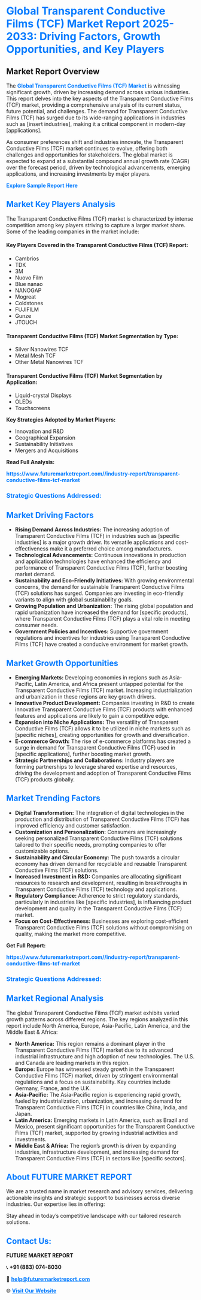 <h1 style="color: #007BFF;">Global Transparent Conductive Films (TCF) Market Report 2025-2033: Driving Factors, Growth Opportunities, and Key Players</h1>

<section id="overview">
<h2>Market Report Overview</h2>
<p>The <a href="https://www.futuremarketreport.com//industry-report/transparent-conductive-films-tcf-market" style="color: #007BFF; text-decoration: none;"><strong>Global Transparent Conductive Films (TCF) Market</strong></a> is witnessing significant growth, driven by increasing demand across various industries. This report delves into the key aspects of the Transparent Conductive Films (TCF) market, providing a comprehensive analysis of its current status, future potential, and challenges. The demand for Transparent Conductive Films (TCF) has surged due to its wide-ranging applications in industries such as [insert industries], making it a critical component in modern-day [applications].</p>
<p>As consumer preferences shift and industries innovate, the Transparent Conductive Films (TCF) market continues to evolve, offering both challenges and opportunities for stakeholders. The global market is expected to expand at a substantial compound annual growth rate (CAGR) over the forecast period, driven by technological advancements, emerging applications, and increasing investments by major players.</p>
</section>

<section id="overview">
<p><a href="https://www.futuremarketreport.com//request-sample/reportId=88810" style="color: #007BFF; text-decoration: none;"><strong>Explore Sample Report Here</strong></a></p>
</section>

<section id="key-players">
<h2 style="color: #007BFF;">Market Key Players Analysis</h2>
<p>The Transparent Conductive Films (TCF) market is characterized by intense competition among key players striving to capture a larger market share. Some of the leading companies in the market include:</p>
<h4>Key Players Covered in the Transparent Conductive Films (TCF) Report:</h4>
<ul><li>Cambrios</li><li>TDK</li><li>3M</li><li>Nuovo Film</li><li>Blue nanao</li><li>NANOGAP</li><li>Mogreat</li><li>Coldstones</li><li>FUJIFILM</li><li>Gunze</li><li>JTOUCH</li></ul>
<h4>Transparent Conductive Films (TCF) Market Segmentation by Type:</h4>
<ul><li>Silver Nanowires TCF</li><li>Metal Mesh TCF</li><li>Other Metal Nanowires TCF</li></ul>

<h4>Transparent Conductive Films (TCF) Market Segmentation by Application:</h4>
<ul><li>Liquid-crystal Displays</li><li>OLEDs</li><li>Touchscreens</li></ul>
<p><strong>Key Strategies Adopted by Market Players:</strong></p>
<ul>
<li>Innovation and R&D</li>
<li>Geographical Expansion</li>
<li>Sustainability Initiatives</li>
<li>Mergers and Acquisitions</li>
</ul>
</section>

<section>
<p><strong>Read Full Analysis: </strong></p><a href="https://www.futuremarketreport.com//industry-report/transparent-conductive-films-tcf-market" style="color: #007BFF; text-decoration: none;"><strong>https://www.futuremarketreport.com//industry-report/transparent-conductive-films-tcf-market</strong></a>
<h3 style="color: #007BFF;">Strategic Questions Addressed:</h3>
</section>

<section id="driving-factors">
<h2 style="color: #007BFF;">Market Driving Factors</h2>
<ul>
<li><strong>Rising Demand Across Industries:</strong> The increasing adoption of Transparent Conductive Films (TCF) in industries such as [specific industries] is a major growth driver. Its versatile applications and cost-effectiveness make it a preferred choice among manufacturers.</li>
<li><strong>Technological Advancements:</strong> Continuous innovations in production and application technologies have enhanced the efficiency and performance of Transparent Conductive Films (TCF), further boosting market demand.</li>
<li><strong>Sustainability and Eco-Friendly Initiatives:</strong> With growing environmental concerns, the demand for sustainable Transparent Conductive Films (TCF) solutions has surged. Companies are investing in eco-friendly variants to align with global sustainability goals.</li>
<li><strong>Growing Population and Urbanization:</strong> The rising global population and rapid urbanization have increased the demand for [specific products], where Transparent Conductive Films (TCF) plays a vital role in meeting consumer needs.</li>
<li><strong>Government Policies and Incentives:</strong> Supportive government regulations and incentives for industries using Transparent Conductive Films (TCF) have created a conducive environment for market growth.</li>
</ul>
</section>

<section id="growth-opportunities">
<h2 style="color: #007BFF;">Market Growth Opportunities</h2>
<ul>
<li><strong>Emerging Markets:</strong> Developing economies in regions such as Asia-Pacific, Latin America, and Africa present untapped potential for the Transparent Conductive Films (TCF) market. Increasing industrialization and urbanization in these regions are key growth drivers.</li>
<li><strong>Innovative Product Development:</strong> Companies investing in R&D to create innovative Transparent Conductive Films (TCF) products with enhanced features and applications are likely to gain a competitive edge.</li>
<li><strong>Expansion into Niche Applications:</strong> The versatility of Transparent Conductive Films (TCF) allows it to be utilized in niche markets such as [specific niches], creating opportunities for growth and diversification.</li>
<li><strong>E-commerce Growth:</strong> The rise of e-commerce platforms has created a surge in demand for Transparent Conductive Films (TCF) used in [specific applications], further boosting market growth.</li>
<li><strong>Strategic Partnerships and Collaborations:</strong> Industry players are forming partnerships to leverage shared expertise and resources, driving the development and adoption of Transparent Conductive Films (TCF) products globally.</li>
</ul>
</section>

<section id="trending-factors">
<h2 style="color: #007BFF;">Market Trending Factors</h2>
<ul>
<li><strong>Digital Transformation:</strong> The integration of digital technologies in the production and distribution of Transparent Conductive Films (TCF) has improved efficiency and customer satisfaction.</li>
<li><strong>Customization and Personalization:</strong> Consumers are increasingly seeking personalized Transparent Conductive Films (TCF) solutions tailored to their specific needs, prompting companies to offer customizable options.</li>
<li><strong>Sustainability and Circular Economy:</strong> The push towards a circular economy has driven demand for recyclable and reusable Transparent Conductive Films (TCF) solutions.</li>
<li><strong>Increased Investment in R&D:</strong> Companies are allocating significant resources to research and development, resulting in breakthroughs in Transparent Conductive Films (TCF) technology and applications.</li>
<li><strong>Regulatory Compliance:</strong> Adherence to strict regulatory standards, particularly in industries like [specific industries], is influencing product development and quality in the Transparent Conductive Films (TCF) market.</li>
<li><strong>Focus on Cost-Effectiveness:</strong> Businesses are exploring cost-efficient Transparent Conductive Films (TCF) solutions without compromising on quality, making the market more competitive.</li>
</ul>
</section>

<section>
<p><strong>Get Full Report: </strong></p><a href="https://www.futuremarketreport.com//industry-report/transparent-conductive-films-tcf-market" style="color: #007BFF; text-decoration: none;"><strong>https://www.futuremarketreport.com//industry-report/transparent-conductive-films-tcf-market</strong></a>
<h3 style="color: #007BFF;">Strategic Questions Addressed:</h3>
</section>


<section id="regional-analysis">
<h2 style="color: #007BFF;">Market Regional Analysis</h2>
<p>The global Transparent Conductive Films (TCF) market exhibits varied growth patterns across different regions. The key regions analyzed in this report include North America, Europe, Asia-Pacific, Latin America, and the Middle East & Africa:</p>
<ul>
<li><strong>North America:</strong> This region remains a dominant player in the Transparent Conductive Films (TCF) market due to its advanced industrial infrastructure and high adoption of new technologies. The U.S. and Canada are leading markets in this region.</li>
<li><strong>Europe:</strong> Europe has witnessed steady growth in the Transparent Conductive Films (TCF) market, driven by stringent environmental regulations and a focus on sustainability. Key countries include Germany, France, and the U.K.</li>
<li><strong>Asia-Pacific:</strong> The Asia-Pacific region is experiencing rapid growth, fueled by industrialization, urbanization, and increasing demand for Transparent Conductive Films (TCF) in countries like China, India, and Japan.</li>
<li><strong>Latin America:</strong> Emerging markets in Latin America, such as Brazil and Mexico, present significant opportunities for the Transparent Conductive Films (TCF) market, supported by growing industrial activities and investments.</li>
<li><strong>Middle East & Africa:</strong> The region’s growth is driven by expanding industries, infrastructure development, and increasing demand for Transparent Conductive Films (TCF) in sectors like [specific sectors].</li>
</ul>
</section>

<footer>
<h2 style="color: #007BFF;">About FUTURE MARKET REPORT</h2>
<p>We are a trusted name in market research and advisory services, delivering actionable insights and strategic support to businesses across diverse industries. Our expertise lies in offering:</p>

<p>Stay ahead in today’s competitive landscape with our tailored research solutions.</p>

<h2 style="color: #007BFF;">Contact Us:</h2>
<p><strong>FUTURE MARKET REPORT</strong></p>
<p>📞 <strong>+91 (883) 074-8030</strong></p>
<p>📧 <strong><a href="mailto:help@futuremarketreport.com" style="color: #007BFF;">help@futuremarketreport.com</a></strong></p>
<p>🌐 <strong><a href="https://www.futuremarketreport.com/" style="color: #007BFF;">Visit Our Website</a></strong></p>
</footer>